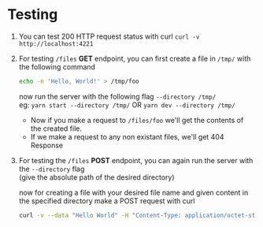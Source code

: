 # Testing

1. You can test 200 HTTP request status with curl `curl -v http://localhost:4221`
2. For testing `/files` **GET** endpoint, you can first create a file in `/tmp/` with the following command

   ```bash
   echo -n 'Hello, World!' > /tmp/foo
   ```

   now run the server with the following flag `--directory /tmp/` <br/>
   eg: `yarn start --directory /tmp/` OR `yarn dev --directory /tmp/`

   - Now if you make a request to `/files/foo` we'll get the contents of the created file. <br/>
   - If we make a request to any non existant files, we'll get 404 Response

3. For testing the `/files` **POST** endpoint, you can again run the server with the `--directory` flag <br/>
   (give the absolute path of the desired directory)

   now for creating a file with your desired file name and given content in the specified directory make a POST request with curl

   ```bash
   curl -v --data "Hello World" -H "Content-Type: application/octet-stream" http://localhost:4221/files/hello.txt
   ```
